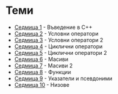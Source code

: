 # Теми

* [Седмица  1](01) - Въведение в С++
* [Седмица  2](02) - Условни оператори
* [Седмица  3](03) - Условни оператори 2
* [Седмица  4](04) - Циклични оператори
* [Седмица  5](05) - Циклични оператори 2
* [Седмица  6](06) - Масиви
* [Седмица  7](07) - Масиви 2
* [Седмица  8](08) - Функции
* [Седмица  9](09) - Указатели и псевдоними
* [Седмица 10](10) - Низове
